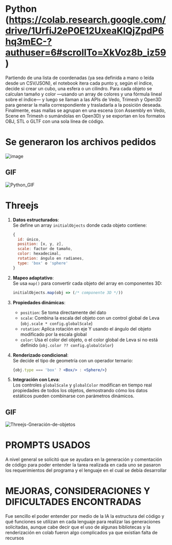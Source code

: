 # Python (https://colab.research.google.com/drive/1UrfiJ2eP0E12UxeaKlQjZpdP6hq3mEC-?authuser=6#scrollTo=XkVoz8b_iz59)

Partiendo de una lista de coordenadas (ya sea definida a mano o leída desde un CSV/JSON), el notebook itera cada punto y, según el índice, decide si crear un cubo, una esfera o un cilindro. Para cada objeto se calculan tamaño y color —usando un array de colores y una fórmula lineal sobre el índice— y luego se llaman a las APIs de Vedo, Trimesh y Open3D para generar la malla correspondiente y trasladarla a la posición deseada. Finalmente, esas mallas se agrupan en una escena (con Assembly en Vedo, Scene en Trimesh o sumándolas en Open3D) y se exportan en los formatos OBJ, STL o GLTF con una sola línea de código.

# Se generaron los archivos pedidos

![image](https://github.com/user-attachments/assets/0f625b48-f684-4215-99b3-91454fd63941)


## GIF

![Python_GIF](https://github.com/user-attachments/assets/0d82edca-3a9e-4917-8081-37133c7f6c1e)

# Threejs

1. **Datos estructurados**:  
   Se define un array `initialObjects` donde cada objeto contiene:  
   ```jsx
   {
     id: único,
     position: [x, y, z],
     scale: factor de tamaño,
     color: hexadecimal,
     rotation: ángulo en radianes,
     type: 'box' o 'sphere'
   }
   ```

2. **Mapeo adaptativo**:  
   Se usa `map()` para convertir cada objeto del array en componentes 3D:  
   ```jsx
   initialObjects.map(obj => (/* componente 3D */))
   ```

3. **Propiedades dinámicas**:  
   - `position`: Se toma directamente del dato  
   - `scale`: Combina la escala del objeto con un control global de Leva (`obj.scale * config.globalScale`)  
   - `rotation`: Aplica rotación en eje Y usando el ángulo del objeto modificado por la escala global  
   - `color`: Usa el color del objeto, o el color global de Leva si no está definido (`obj.color ?? config.globalColor`)

4. **Renderizado condicional**:  
   Se decide el tipo de geometría con un operador ternario:  
   ```jsx
   {obj.type === 'box' ? <Box/> : <Sphere/>}
   ```

5. **Integración con Leva**:  
   Los controles `globalScale` y `globalColor` modifican en tiempo real propiedades de todos los objetos, demostrando cómo los datos estáticos pueden combinarse con parámetros dinámicos.

## GIF

![Threejs-Gneración-de-objetos](https://github.com/user-attachments/assets/c3c85e6b-feb3-4bac-9a8d-4c87a5bce372)

# PROMPTS USADOS

A nivel general se solicitó que se ayudara en la generación y comentación de código para poder entender la tarea realizada en cada uno se pasaron los requerimientos del programa y el lenguaje en el cual se debía desarrollar

# MEJORAS, CONSIDERACIONES Y DIFICULTADES ENCONTRADAS

Fue sencillo el poder entender por medio de la IA la estructura del código y qué funciones se utilizan en cada lenguaje para realizar las generaciones solicitadas, aunque cabe decir que el uso de algunas bibliotecas y la renderización en colab fueron algo complicados ya que existían falta de recursos
